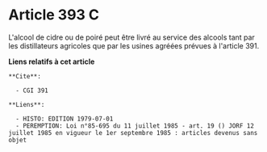 # Article 393 C

L'alcool de cidre ou de poiré peut être livré au service des alcools tant par les distillateurs agricoles que par les usines
agréées prévues à l'article 391.

**Liens relatifs à cet article**

	**Cite**:

	  - CGI 391

	**Liens**:

	  - HISTO: EDITION 1979-07-01
	  - PEREMPTION: Loi n°85-695 du 11 juillet 1985 - art. 19 () JORF 12 juillet 1985 en vigueur le 1er septembre 1985 : articles devenus sans objet
